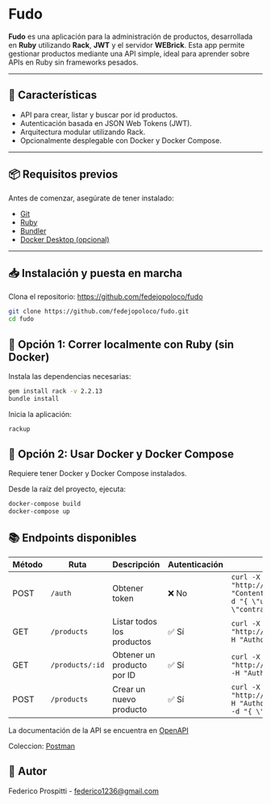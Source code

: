# Fudo

**Fudo** es una aplicación para la administración de productos, desarrollada en **Ruby** utilizando **Rack**, **JWT** y el servidor **WEBrick**. Esta app permite gestionar productos mediante una API simple, ideal para aprender sobre APIs en Ruby sin frameworks pesados.

---

## 🚀 Características

- API para crear, listar y buscar por id productos.
- Autenticación basada en JSON Web Tokens (JWT).
- Arquitectura modular utilizando Rack.
- Opcionalmente desplegable con Docker y Docker Compose.

---

## 📦 Requisitos previos

Antes de comenzar, asegúrate de tener instalado:

- [Git](https://git-scm.com/downloads)
- [Ruby](https://rubyinstaller.org/)
- [Bundler](https://bundler.io/)  
- [Docker Desktop (opcional)](https://www.docker.com/products/docker-desktop/)

---

## 📥 Instalación y puesta en marcha

Clona el repositorio: https://github.com/fedejopoloco/fudo
```bash
git clone https://github.com/fedejopoloco/fudo.git
cd fudo
```

## 🔧 Opción 1: Correr localmente con Ruby (sin Docker)

Instala las dependencias necesarias:

```bash
gem install rack -v 2.2.13
bundle install
```
Inicia la aplicación:

```bash
rackup
```

## 🐳 Opción 2: Usar Docker y Docker Compose
Requiere tener Docker y Docker Compose instalados.

Desde la raíz del proyecto, ejecuta:

```bash
docker-compose build
docker-compose up
```
## 📚 Endpoints disponibles

| Método | Ruta            | Descripción                      | Autenticación | Curl                                                                                                                                     |
| ------ | --------------- | -------------------------------- | ------------- | ---------------------------------------------------------------------------------------------------------------------------------------- |
| POST   | `/auth`         | Obtener token                    | ❌ No         |`curl -X POST "http://localhost:9292/auth" -H "Content-Type: application/json" -d "{ \"usuario\": \"admin\", \"contraseña\": \"1234\" }"`   |
| GET    | `/products`     | Listar todos los productos       | ✅ Sí         |`curl -X GET "http://localhost:9292/products" -H "Authorization: Bearer {token}" `                                                          |
| GET    | `/products/:id` | Obtener un producto por ID       | ✅ Sí         |`curl -X GET "http://localhost:9292/products/1" -H "Authorization: Bearer {token}"`                                                         |
| POST   | `/products`     | Crear un nuevo producto          | ✅ Sí         |`curl -X POST "http://localhost:9292/products" -H "Authorization: Bearer {token}"  -d "{ \"nombre\": \"Mesa\"}"`                            |

La documentación de la API se encuentra en [OpenAPI](http://localhost:9292/docs/index.html)

Coleccion: [Postman](https://www.postman.com/fprospitti/federico-prospitti/collection/yukn6l3/fudo)

## 👤 Autor
Federico Prospitti - federico1236@gmail.com

